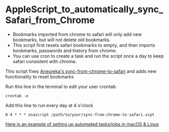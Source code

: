 # AppleScript_to_automatically_sync_Safari_from_Chrome
- Bookmarks imported from chrome to safari will only add new bookmarks, but will not delete old bookmarks.
- This script first resets safari bookmarks to empty, and then imports bookmarks, passwords and history from chrome. 
- You can use cron to create a task and run the script once a day to keep safari consistent with chrome.

This script fixes [Aneureka's sync-from-chrome-to-safari](https://gist.github.com/Aneureka/41e4ee6ecb797bc97d20a44927d3dcbe) and adds new functionality to reset bookmarks

Run this line in the terminal to edit your user crontab
```
crontab -e
```

Add this line to run every day at 4 o'clock
```
0 4 * * * osascript /path/to/your/sync-from-chrome-to-safari.scpt
```

[Here is an example of setting up automated tasks/jobs in macOS & Linux](https://towardsdatascience.com/a-step-by-step-guide-to-scheduling-tasks-for-your-data-science-project-d7df4531fc41#:~:text=towardsdatascience.com-,cron%20for%20Linux/macOS,-In%20macOS%2C%20you)
